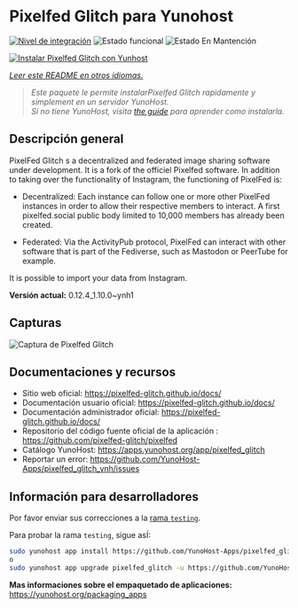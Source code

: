 <!--
Este archivo README esta generado automaticamente<https://github.com/YunoHost/apps/tree/master/tools/readme_generator>
No se debe editar a mano.
-->

# Pixelfed Glitch para Yunohost

[![Nivel de integración](https://apps.yunohost.org/badge/integration/pixelfed_glitch)](https://ci-apps.yunohost.org/ci/apps/pixelfed_glitch/)
![Estado funcional](https://apps.yunohost.org/badge/state/pixelfed_glitch)
![Estado En Mantención](https://apps.yunohost.org/badge/maintained/pixelfed_glitch)

[![Instalar Pixelfed Glitch con Yunhost](https://install-app.yunohost.org/install-with-yunohost.svg)](https://install-app.yunohost.org/?app=pixelfed_glitch)

*[Leer este README en otros idiomas.](./ALL_README.md)*

> *Este paquete le permite instalarPixelfed Glitch rapidamente y simplement en un servidor YunoHost.*  
> *Si no tiene YunoHost, visita [the guide](https://yunohost.org/install) para aprender como instalarla.*

## Descripción general

PixelFed Glitch s a decentralized and federated image sharing software under development. It is a fork of the officiel Pixelfed software.
In addition to taking over the functionality of Instagram, the functioning of PixelFed is:

* Decentralized: Each instance can follow one or more other PixelFed instances in order to allow their respective members to interact. A first pixelfed.social public body limited to 10,000 members has already been created.

* Federated: Via the ActivityPub protocol, PixelFed can interact with other software that is part of the Fediverse, such as Mastodon or PeerTube for example.

It is possible to import your data from Instagram.


**Versión actual:** 0.12.4_1.10.0~ynh1

## Capturas

![Captura de Pixelfed Glitch](./doc/screenshots/screenshot.png)

## Documentaciones y recursos

- Sitio web oficial: <https://pixelfed-glitch.github.io/docs/>
- Documentación usuario oficial: <https://pixelfed-glitch.github.io/docs/>
- Documentación administrador oficial: <https://pixelfed-glitch.github.io/docs/>
- Repositorio del código fuente oficial de la aplicación : <https://github.com/pixelfed-glitch/pixelfed>
- Catálogo YunoHost: <https://apps.yunohost.org/app/pixelfed_glitch>
- Reportar un error: <https://github.com/YunoHost-Apps/pixelfed_glitch_ynh/issues>

## Información para desarrolladores

Por favor enviar sus correcciones a la [rama `testing`](https://github.com/YunoHost-Apps/pixelfed_glitch_ynh/tree/testing).

Para probar la rama `testing`, sigue asÍ:

```bash
sudo yunohost app install https://github.com/YunoHost-Apps/pixelfed_glitch_ynh/tree/testing --debug
o
sudo yunohost app upgrade pixelfed_glitch -u https://github.com/YunoHost-Apps/pixelfed_glitch_ynh/tree/testing --debug
```

**Mas informaciones sobre el empaquetado de aplicaciones:** <https://yunohost.org/packaging_apps>

